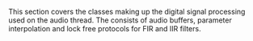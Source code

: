 This section covers the classes making up the digital signal processing used on the audio thread. The consists of audio buffers, parameter interpolation and lock free protocols for FIR and IIR filters.